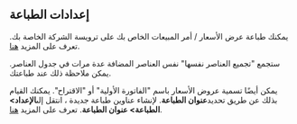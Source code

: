 ## إعدادات الطباعة

يمكنك طباعة عرض الأسعار / أمر المبيعات الخاص بك على ترويسة الشركة الخاصة بك. تعرف على المزيد [هنا](https://docs.erpnext.com/docs/v13/user/manual/en/setting-up/print/letter-head).

ستجمع "تجميع العناصر نفسها" نفس العناصر المضافة عدة مرات في جدول العناصر. يمكن ملاحظة ذلك عند طباعتك.

يمكن أيضًا تسمية عروض الأسعار باسم "الفاتورة الأولية" أو "الاقتراح". يمكنك القيام بذلك عن طريق تحديد**عنوان الطباعة**. لإنشاء عناوين طباعة جديدة ، انتقل إلى**الإعداد> الطباعة> عنوان الطباعة**. تعرف على المزيد [هنا](https://docs.erpnext.com/docs/v13/user/manual/en/setting-up/print/print-headings).